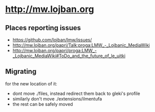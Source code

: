 http://mw.lojban.org
===

## Places reporting issues
* https://github.com/lojban/lmw/issues/
* http://mw.lojban.org/papri/Talk:proga:LMW_-_Lojbanic_MediaWiki
* http://mw.lojban.org/papri/proga:LMW_-_Lojbanic_MediaWiki#ToDo_and_the_future_of_le_uitki

## Migrating

for the new location of it:

* dont move ./files, instead redirect them back to gleki's profile
* similarly don't move ./extensions/ilmentufa
* the rest can be safely moved

